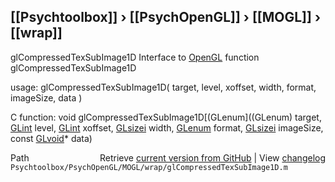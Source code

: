 ## [[Psychtoolbox]] &#8250; [[PsychOpenGL]] &#8250; [[MOGL]] &#8250; [[wrap]]

glCompressedTexSubImage1D  Interface to [OpenGL](OpenGL) function glCompressedTexSubImage1D  
  
usage:  glCompressedTexSubImage1D( target, level, xoffset, width, format, imageSize, data )  
  
C function:  void glCompressedTexSubImage1D[(GLenum]((GLenum) target, [GLint](GLint) level, [GLint](GLint) xoffset, [GLsizei](GLsizei) width, [GLenum](GLenum) format, [GLsizei](GLsizei) imageSize, const [GLvoid](GLvoid)\* data)  




<div class="code_header" style="text-align:right;">
  <span style="float:left;">Path&nbsp;&nbsp;</span> <span class="counter">Retrieve <a href=
  "https://raw.github.com/Psychtoolbox-3/Psychtoolbox-3/beta/Psychtoolbox/PsychOpenGL/MOGL/wrap/glCompressedTexSubImage1D.m">current version from GitHub</a> | View <a href=
  "https://github.com/Psychtoolbox-3/Psychtoolbox-3/commits/beta/Psychtoolbox/PsychOpenGL/MOGL/wrap/glCompressedTexSubImage1D.m">changelog</a></span>
</div>
<div class="code">
  <code>Psychtoolbox/PsychOpenGL/MOGL/wrap/glCompressedTexSubImage1D.m</code>
</div>

